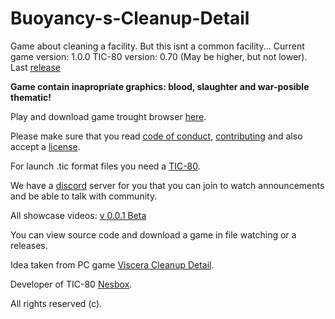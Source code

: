 # Buoyancy-s-Cleanup-Detail
Game about cleaning a facility. But this isnt a common facility...
Current game version: 1.0.0 TIC-80 version: 0.70 (May be higher, but not lower).
Last [release](https://github.com/BuoYancYdabl/Buoyancy-s-Cleanup-Detail/releases/tag/v.1.0.0-update)

**Game contain inapropriate graphics: blood, slaughter and war-posible thematic!**

Play and download game trought browser [here](https://tic.computer/play?cart=879).

Please make sure that you read [code of conduct](https://github.com/BuoYancYdabl/Buoyancy-s-Cleanup-Detail/blob/master/CODE_OF_CONDUCT.md),
[contributing](https://github.com/BuoYancYdabl/Buoyancy-s-Cleanup-Detail/blob/master/CONTRIBUTING.md) and also accept a [license](https://github.com/BuoYancYdabl/Buoyancy-s-Cleanup-Detail/blob/master/LICENSE).

For launch .tic format files you need a [TIC-80](https://github.com/nesbox/TIC-80).

We have a [discord](https://discord.gg/7tdRpR2) server for you that you can join to watch announcements and be able to talk with community.

All showcase videos:
[v 0.0.1 Beta](https://youtu.be/to9oLA4Oyr8)

You can view source code and download a game in file watching or a releases.

Idea taken from PC game [Viscera Cleanup Detail](https://store.steampowered.com/app/246900/Viscera_Cleanup_Detail/).

Developer of TIC-80 [Nesbox](https://github.com/nesbox).

All rights reserved (c).
